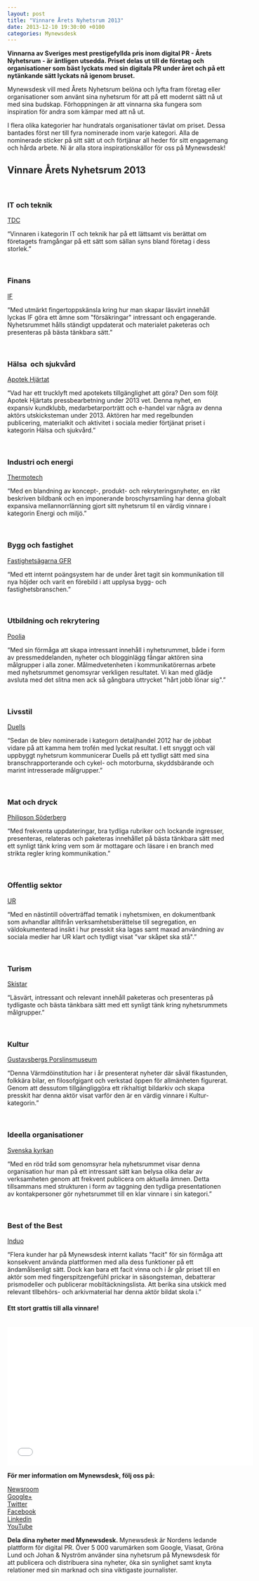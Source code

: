 ```yaml
---
layout: post
title: "Vinnare Årets Nyhetsrum 2013"
date: 2013-12-10 19:30:00 +0100
categories: Mynewsdesk
---
```

 <div class='clearfix'><p><b>Vinnarna av Sveriges mest prestigefyllda pris inom digital PR - Årets Nyhetsrum - är äntligen utsedda. Priset delas ut till de företag och organisationer som bäst lyckats med sin digitala PR under året och på ett nytänkande sätt lyckats nå igenom bruset.</b></p><p>Mynewsdesk vill med Årets Nyhetsrum belöna och lyfta fram företag eller organisationer som använt sina nyhetsrum för att på ett modernt sätt nå ut med sina budskap. Förhoppningen är att vinnarna ska fungera som inspiration för andra som kämpar med att nå ut.</p><p>I flera olika kategorier har hundratals organisationer tävlat om priset. Dessa bantades först ner till fyra nominerade inom varje kategori. Alla de nominerade sticker på sitt sätt ut och förtjänar all heder för sitt engagemang och hårda arbete. Ni är alla stora inspirationskällor för oss på Mynewsdesk!</p><h2>Vinnare Årets Nyhetsrum 2013</h2><br><h3>IT och teknik</h3><p><a href="http://www.mynewsdesk.com/se/tdcsverige">TDC</a></p><p>“Vinnaren i kategorin IT och teknik har på ett lättsamt vis berättat om företagets framgångar på ett sätt som sällan syns bland företag i dess storlek.”</p><br><h3>Finans</h3><p><a href="http://www.mynewsdesk.com/se/if_skadeforsakring">IF</a></p><p>“Med utmärkt fingertoppskänsla kring hur man skapar läsvärt innehåll lyckas IF göra ett ämne som "försäkringar" intressant och engagerande. Nyhetsrummet hålls ständigt uppdaterat och materialet paketeras och presenteras på bästa tänkbara sätt.”</p><br><h3>Hälsa &nbsp;och sjukvård</h3><p><a href="http://www.mynewsdesk.com/se/apotek-hjartat">Apotek Hjärtat</a></p><p>“Vad har ett trucklyft med apotekets tillgänglighet att göra? Den som följt Apotek Hjärtats pressbearbetning under 2013 vet. Denna nyhet, en expansiv kundklubb, medarbetarporträtt och e-handel var några av denna aktörs utskicksteman under 2013. Aktören har med regelbunden publicering, materialkit och aktivitet i sociala medier förtjänat priset i kategorin Hälsa och sjukvård.”</p><br><h3>Industri och energi</h3><p><a href="http://www.mynewsdesk.com/se/thermotech-scandinavia-ab">Thermotech</a></p><p>“Med en blandning av koncept-, produkt- och rekryteringsnyheter, en rikt beskriven bildbank och en imponerande broschyrsamling har denna globalt expansiva mellannorrlänning gjort sitt nyhetsrum til en värdig vinnare i kategorin Energi och miljö.”</p><br><h3>Bygg och fastighet</h3><p><a href="http://www.mynewsdesk.com/se/fastighetsaegarna-goeteborg-foersta-regionen">Fastighetsägarna GFR</a></p><p>“Med ett internt poängsystem har de under året tagit sin kommunikation till nya höjder och varit en förebild i att upplysa bygg- och fastighetsbranschen.”</p><br><h3>Utbildning och rekrytering</h3><p><a href="http://www.mynewsdesk.com/se/poolia">Poolia</a></p><p>“Med sin förmåga att skapa intressant innehåll i nyhetsrummet, både i form av pressmeddelanden, nyheter och blogginlägg fångar aktören sina målgrupper i alla zoner. Målmedvetenheten i kommunikatörernas arbete med nyhetsrummet genomsyrar verkligen resultatet. Vi kan med glädje avsluta med det slitna men ack så gångbara uttrycket "hårt jobb lönar sig".”</p><br><h3>Livsstil</h3><p><a href="http://www.mynewsdesk.com/se/duells">Duells</a></p><p>“Sedan de blev nominerade i kategorn detaljhandel 2012 har de jobbat vidare på att kamma hem trofén med lyckat resultat. I ett snyggt och väl uppbyggt nyhetsrum kommunicerar Duells på ett tydligt sätt med sina branschrapporterande och cykel- och motorburna, skyddsbärande och marint intresserade målgrupper.”</p><br><h3>Mat och dryck</h3><p><a href="http://www.mynewsdesk.com/se/philipson___soderberg_ab">Philipson Söderberg</a></p><p>“Med frekventa uppdateringar, bra tydliga rubriker och lockande ingresser, presenteras, relateras och paketeras innehållet på bästa tänkbara sätt med ett synligt tänk kring vem som är mottagare och läsare i en branch med strikta regler kring kommunikation.”</p><br><h3>Offentlig sektor</h3><p><a href="http://www.mynewsdesk.com/se/utbildningsradio">UR</a></p><p>“Med en nästintill oöverträffad tematik i nyhetsmixen, en dokumentbank som avhandlar alltifrån verksamhetsberättelse till segregation, en väldokumenterad insikt i hur presskit ska lagas samt maxad användning av sociala medier har UR klart och tydligt visat "var skåpet ska stå".”</p><br><h3>Turism</h3><p><a href="http://www.mynewsdesk.com/se/skistar_ab">Skistar</a></p><p>“Läsvärt, intressant och relevant innehåll paketeras och presenteras på tydligaste och bästa tänkbara sätt med ett synligt tänk kring nyhetsrummets målgrupper.”</p><br><h3>Kultur</h3><p><a href="http://www.mynewsdesk.com/se/gustavsbergs-porslinsmuseum">Gustavsbergs Porslinsmuseum</a></p><p>“Denna Värmdöinstitution har i år presenterat nyheter där såväl fikastunden, folkkära bilar, en filosofgigant och verkstad öppen för allmänheten figurerat. Genom att dessutom tillgängliggöra ett rikhaltigt bildarkiv och skapa presskit har denna aktör visat varför den är en värdig vinnare i Kultur-kategorin.”</p><br><h3>Ideella organisationer</h3><p><a href="http://www.mynewsdesk.com/se/svenska_kyrkan">Svenska kyrkan</a></p><p>“Med en röd tråd som genomsyrar hela nyhetsrummet visar denna organisation hur man på ett intressant sätt kan belysa olika delar av verksamheten genom att frekvent publicera om aktuella ämnen. Detta tillsammans med strukturen i form av taggning den tydliga presentationen av kontakpersoner gör nyhetsrummet till en klar vinnare i sin kategori.”</p><br><h3>Best of the Best</h3><p><a href="http://www.mynewsdesk.com/se/induo-ab">Induo</a></p><p>“Flera kunder har på Mynewsdesk internt kallats "facit" för sin förmåga att konsekvent använda plattformen med alla dess funktioner på ett ändamålsenligt sätt. Dock kan bara ett facit vinna och i år går priset till en aktör som med fingerspitzengefühl prickar in säsongsteman, debatterar prismodeller och publicerar mobiltäckningslista. Att berika sina utskick med relevant tllbehörs- och arkivmaterial har denna aktör bildat skola i.”</p><h4>Ett stort grattis till alla vinnare!</h4><br><iframe width="560" height="315" src="//www.youtube.com/embed/aDmF30RKNtM?list=UUdp-vgqitBCeOZMFwhzUUIw" frameborder="0" allowfullscreen=""></iframe><br></div>
<div class='boilerplate'><p><strong>För mer information om Mynewsdesk, följ oss på:</strong></p>
<p><a href="http:///newsdesk" target="_blank">Newsroom</a><a href="http://twitter.com/#!/mynewsdesk_se"><br> </a><a href="https://plus.google.com/u/0/104884420513900925138" target="_blank">Google+</a><a href="http://twitter.com/#!/mynewsdesk_se"><br></a><a href="http://twitter.com/#!/mynewsdesk_se" target="_blank">Twitter</a><br><a href="https://www.facebook.com/MynewsdeskSE">Facebook</a><br><a href="http://www.linkedin.com/company/mynewsdesk" target="_blank">Linkedin</a><br><a href="http://www.youtube.com/user/mynewsdesk" target="_blank">YouTube</a></p><p><strong>Dela dina nyheter med Mynewsdesk.&nbsp;</strong>Mynewsdesk är Nordens ledande plattform för digital PR. Över 5 000 varumärken som Google, Viasat, Gröna Lund och Johan &amp; Nyström använder sina nyhetsrum på Mynewsdesk för att publicera och distribuera sina nyheter, öka sin synlighet samt knyta relationer med sin marknad och sina viktigaste journalister.<br></p></div>
